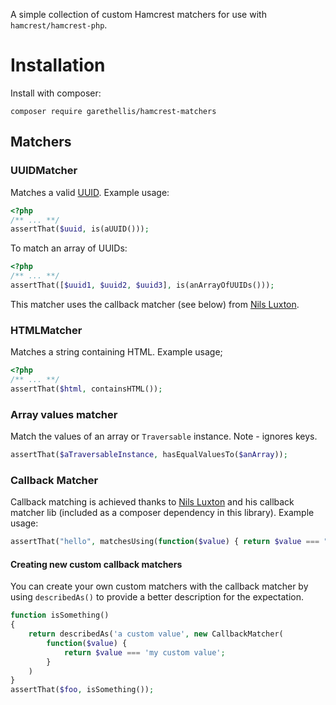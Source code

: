 A simple collection of custom Hamcrest matchers for use with `hamcrest/hamcrest-php`.

# Installation

Install with composer:

`composer require garethellis/hamcrest-matchers`

## Matchers

### UUIDMatcher

Matches a valid [UUID](https://en.wikipedia.org/wiki/Universally_unique_identifier). Example usage:
```php
<?php
/** ... **/
assertThat($uuid, is(aUUID()));
```

To match an array of UUIDs:
```php
<?php
/** ... **/
assertThat([$uuid1, $uuid2, $uuid3], is(anArrayOfUUIDs()));
```

This matcher uses the callback matcher (see below) from 
[Nils Luxton](https://github.com/ascii-soup/hamcrest-callback-matcher).

### HTMLMatcher

Matches a string containing HTML. Example usage;
```php
<?php
/** ... **/
assertThat($html, containsHTML());
```

### Array values matcher

Match the values of an array or `Traversable` instance. Note - ignores keys.
```php
assertThat($aTraversableInstance, hasEqualValuesTo($anArray));
```

### Callback Matcher

Callback matching is achieved thanks to [Nils Luxton](https://github.com/ascii-soup/hamcrest-callback-matcher) and his
callback matcher lib (included as a composer dependency in this library).
Example usage:
```php
assertThat("hello", matchesUsing(function($value) { return $value === "hello"; }));
```

#### Creating new custom callback matchers
You can create your own custom matchers with the callback matcher by using `describedAs()` to provide a better 
description for the expectation.

```php
function isSomething()
{
    return describedAs('a custom value', new CallbackMatcher(
        function($value) {
            return $value === 'my custom value';
        }
    )
}
assertThat($foo, isSomething());
```
```